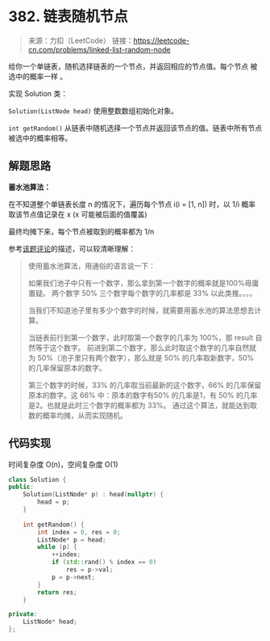 # 382. 链表随机节点
> 来源：力扣（LeetCode）
链接：https://leetcode-cn.com/problems/linked-list-random-node

给你一个单链表，随机选择链表的一个节点，并返回相应的节点值。每个节点 被选中的概率一样 。

实现 Solution 类：

`Solution(ListNode head)` 使用整数数组初始化对象。

`int getRandom()` 从链表中随机选择一个节点并返回该节点的值。链表中所有节点被选中的概率相等。

## 解题思路
**蓄水池算法：**

在不知道整个单链表长度 n 的情况下，遍历每个节点 i(i = [1, n]) 时，以 1/i 概率取该节点值记录在 x (x 可能被后面的值覆盖)

最终均摊下来，每个节点被取到的概率都为 1/n

参考[该题评论](https://leetcode-cn.com/problems/linked-list-random-node/comments/)的描述，可以较清晰理解：

>使用蓄水池算法，用通俗的语言说一下：
>
> 如果我们池子中只有一个数字，那么拿到第一个数字的概率就是100%毋庸置疑。
两个数字 50% 三个数字每个数字的几率都是 33% 以此类推。。。。
>
> 当我们不知道池子里有多少个数字的时候，就需要用蓄水池的算法思想去计算。
> 
> 当链表前行到第一个数字，此时取第一个数字的几率为 100%，那 result 自然等于这个数字。
> 前进到第二个数字，那么此时取这个数字的几率自然就为 50%（池子里只有两个数字），那么就是 50% 的几率取新数字，50% 的几率保留原本的数字。
>
> 第三个数字的时候，33% 的几率取当前最新的这个数字，66% 的几率保留原本的数字。这 66% 中：原本的数字有50% 的几率是1，有 50% 的几率是2。也就是此时三个数字的概率都为 33%。 通过这个算法，就能达到取数的概率均摊，从而实现随机。


## 代码实现
时间复杂度 O(n)，空间复杂度 O(1)
```cpp
class Solution {
public:
    Solution(ListNode* p) : head(nullptr) {
        head = p;
    }
    
    int getRandom() {
        int index = 0, res = 0;
        ListNode* p = head;
        while (p) {
            ++index;
            if (std::rand() % index == 0)
                res = p->val;
            p = p->next;
        }
        return res;
    }

private:
    ListNode* head;
};
```


